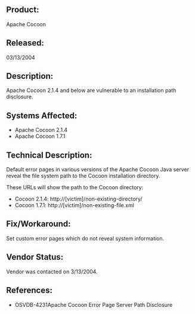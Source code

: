## Product:
Apache Cocoon

## Released:
03/13/2004

## Description:
Apache Cocoon 2.1.4 and below are vulnerable to an installation path disclosure.

## Systems Affected:
- Apache Cocoon 2.1.4
- Apache Cocoon 1.7.1

## Technical Description:
Default error pages in various versions of the Apache Cocoon Java server reveal the file system path to the Cocoon installation directory.

These URLs will show the path to the Cocoon directory:

- Cocoon 2.1.4: http://[victim]/non-existing-directory/
- Cocoon 1.7.1: http://[victim]/non-existing-file.xml

## Fix/Workaround:
Set custom error pages which do not reveal system information.

## Vendor Status:
Vendor was contacted on 3/13/2004.

## References:
- OSVDB-4231Apache Cocoon Error Page Server Path Disclosure
